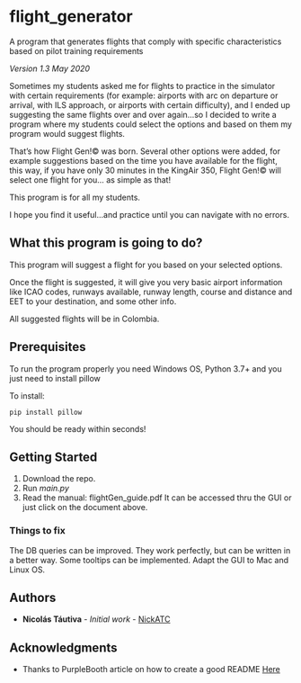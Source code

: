 # flight_generator
A program that generates flights that comply with specific characteristics based on pilot training requirements


*Version 1.3   May 2020*

Sometimes my students asked me for flights to practice in the simulator with certain requirements (for example: airports with arc on departure or arrival, with ILS approach, or airports with certain difficulty), and I ended up suggesting the same flights over and over again…so I decided to write a program where my students could select the options and based on them my program would suggest flights.

That’s how Flight Gen!© was born. Several other options were added, for example suggestions based on the time you have available for the flight, this way, if you have only 30 minutes in the KingAir 350, Flight Gen!© will select one flight for you… as simple as that!

This program is for all my students. 

I hope you find it useful…and practice until you can navigate with no errors.

## What this program is going to do?
This program will suggest a flight for you based on your selected options.

Once the flight is suggested, it will give you very basic airport information like ICAO codes, runways available, runway length, course and distance and EET to your destination, and some other info.

All suggested flights will be in Colombia.

## Prerequisites

To run the program properly you need Windows OS, Python 3.7+ and you just need to install pillow

To install:
```
pip install pillow
```
You should be ready within seconds!


## Getting Started

1.  Download the repo.
2.  Run *main.py*
3.  Read the manual:   flightGen_guide.pdf  It can be accessed thru the GUI or just click on the document above.


### Things to fix
The DB queries can be improved.  They work perfectly, but can be written in a better way.
Some tooltips can be implemented. 
Adapt the GUI to Mac and Linux OS.

## Authors

* **Nicolás Táutiva** - *Initial work* - [NickATC](https://github.com/NickATC)

## Acknowledgments

* Thanks to PurpleBooth article on how to create a good README [Here](https://gist.githubusercontent.com/PurpleBooth/109311bb0361f32d87a2/raw/824da51d0763e6855c338cc8107b2ff890e7dd43/README-Template.md) 

